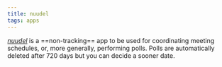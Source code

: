 ```yaml
---
title: nuudel
tags: apps
---
```

[<cite>nuudel</cite>](https://nuudel.digitalcourage.de) is a ==non-tracking== app to be used for coordinating meeting schedules, or, more generally, performing polls. Polls are automatically deleted after 720 days but you can decide a sooner date.